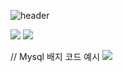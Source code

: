 ![header](https://capsule-render.vercel.app/api?type=rect&color=gradient&height=150&section=header&text=Yeeun's%20Github)

<img src="https://img.shields.io/badge/Python-3776AB?style=flat-square&logo=Python&logoColor=white"/>


<img src="https://img.shields.io/badge/PyTorch-EE4C2C?style=flat-square&logo=PyTorch&logoColor=white"/>

// Mysql 배지 코드 예시
<img src="https://img.shields.io/badge/Jupyter-F37626?style=flat-square&logo=Jupyter&logoColor=white"/>

<!--
**yeeunma/yeeunma** is a ✨ _special_ ✨ repository because its `README.md` (this file) appears on your GitHub profile.

Here are some ideas to get you started:

- 🔭 I’m currently working on ...
- 🌱 I’m currently learning ...
- 👯 I’m looking to collaborate on ...
- 🤔 I’m looking for help with ...
- 💬 Ask me about ...
- 📫 How to reach me: ...
- 😄 Pronouns: ...
- ⚡ Fun fact: ...
-->
